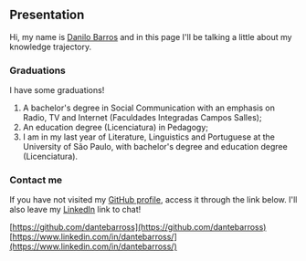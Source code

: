 ## Presentation
Hi, my name is [Danilo Barros](https://github.com/dantebarross) and in this page I'll be talking a little about my knowledge trajectory.

### Graduations
I have some graduations!
1. A bachelor's degree in Social Communication with an emphasis on Radio, TV and Internet (Faculdades Integradas Campos Salles);
2. An education degree (Licenciatura) in Pedagogy;
3. I am in my last year of Literature, Linguistics and Portuguese at the University of São Paulo, with bachelor's degree and education degree (Licenciatura).

### Contact me
If you have not visited my [GitHub profile](https://github.com/dantebarross), access it through the link below. I'll also leave my [LinkedIn](https://www.linkedin.com/in/dantebarross/) link to chat!

[https://github.com/dantebarross](https://github.com/dantebarross)
[https://www.linkedin.com/in/dantebarross/](https://www.linkedin.com/in/dantebarross/)
